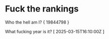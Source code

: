 # Fuck the rankings

Who the hell am I?
{ 19844798 }

What fucking year is it?
[ 2025-03-15T16:10:00Z ]
